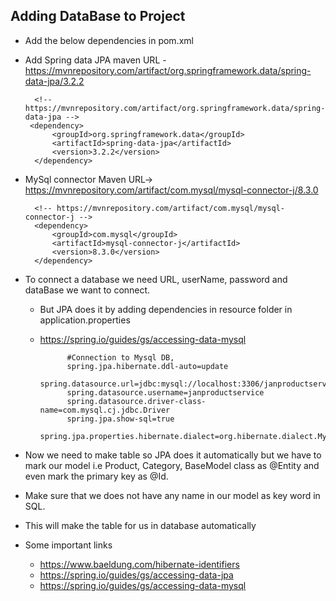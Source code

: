 ## Adding DataBase to Project
- Add the below dependencies in pom.xml
- Add Spring data JPA maven URL - https://mvnrepository.com/artifact/org.springframework.data/spring-data-jpa/3.2.2
  
        <!-- https://mvnrepository.com/artifact/org.springframework.data/spring-data-jpa -->
       <dependency>
            <groupId>org.springframework.data</groupId>
            <artifactId>spring-data-jpa</artifactId>
            <version>3.2.2</version>
        </dependency>
- MySql connector Maven URL-> https://mvnrepository.com/artifact/com.mysql/mysql-connector-j/8.3.0

        <!-- https://mvnrepository.com/artifact/com.mysql/mysql-connector-j -->
        <dependency>
            <groupId>com.mysql</groupId>
            <artifactId>mysql-connector-j</artifactId>
            <version>8.3.0</version>
        </dependency>
- To connect a database we need URL, userName, password and dataBase we want to connect.
  - But JPA does it by adding dependencies in resource folder in application.properties
  - https://spring.io/guides/gs/accessing-data-mysql

          
              #Connection to Mysql DB,
              spring.jpa.hibernate.ddl-auto=update
              spring.datasource.url=jdbc:mysql://localhost:3306/janproductservice
              spring.datasource.username=janproductservice
              spring.datasource.driver-class-name=com.mysql.cj.jdbc.Driver
              spring.jpa.show-sql=true
              spring.jpa.properties.hibernate.dialect=org.hibernate.dialect.MySQL8Dialect

- Now we need to make table so JPA does it automatically but we have to mark our model i.e Product, Category, BaseModel class as @Entity and even mark the primary key as @Id.
- Make sure that we does not have any name in our model as key word in SQL.
- This will make the table for us in database automatically

- Some important links 
  - https://www.baeldung.com/hibernate-identifiers
  - https://spring.io/guides/gs/accessing-data-jpa
  - https://spring.io/guides/gs/accessing-data-mysql


